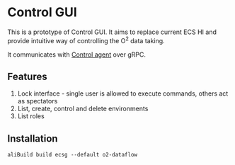 # Control GUI

This is a prototype of Control GUI. It aims to replace current ECS HI and provide intuitive way of controlling the O<sup>2</sup> data taking.

It communicates with [Control agent](https://github.com/AliceO2Group/Control) over gRPC.

## Features
1. Lock interface - single user is allowed to execute commands, others act as spectators
2. List, create, control and delete environments
3. List roles

## Installation
```
aliBuild build ecsg --default o2-dataflow
```
